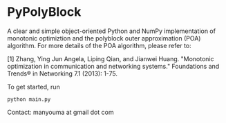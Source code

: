# PyPolyBlock
A clear and simple object-oriented Python and NumPy implementation of monotonic optimiztion and the polyblock outer approximation (POA) algorithm. For more details of the POA algorithm, please refer to:

[1] Zhang, Ying Jun Angela, Liping Qian, and Jianwei Huang. "Monotonic optimization in communication and networking systems." Foundations and Trends® in Networking 7.1 (2013): 1-75. 

To get started, run 
```
python main.py
```


Contact: manyouma at gmail dot com